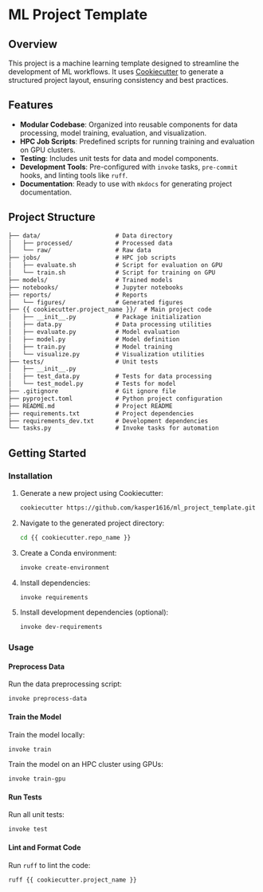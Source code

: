 # ML Project Template

## Overview

This project is a machine learning template designed to streamline the development of ML workflows. It uses [Cookiecutter](https://cookiecutter.readthedocs.io/) to generate a structured project layout, ensuring consistency and best practices.

## Features

- **Modular Codebase**: Organized into reusable components for data processing, model training, evaluation, and visualization.
- **HPC Job Scripts**: Predefined scripts for running training and evaluation on GPU clusters.
- **Testing**: Includes unit tests for data and model components.
- **Development Tools**: Pre-configured with `invoke` tasks, `pre-commit` hooks, and linting tools like `ruff`.
- **Documentation**: Ready to use with `mkdocs` for generating project documentation.

## Project Structure

```txt
├── data/                     # Data directory
│   ├── processed/            # Processed data
│   └── raw/                  # Raw data
├── jobs/                     # HPC job scripts
│   ├── evaluate.sh           # Script for evaluation on GPU
│   └── train.sh              # Script for training on GPU
├── models/                   # Trained models
├── notebooks/                # Jupyter notebooks
├── reports/                  # Reports
│   └── figures/              # Generated figures
├── {{ cookiecutter.project_name }}/  # Main project code
│   ├── __init__.py           # Package initialization
│   ├── data.py               # Data processing utilities
│   ├── evaluate.py           # Model evaluation
│   ├── model.py              # Model definition
│   ├── train.py              # Model training
│   └── visualize.py          # Visualization utilities
├── tests/                    # Unit tests
│   ├── __init__.py
│   ├── test_data.py          # Tests for data processing
│   └── test_model.py         # Tests for model
├── .gitignore                # Git ignore file
├── pyproject.toml            # Python project configuration
├── README.md                 # Project README
├── requirements.txt          # Project dependencies
├── requirements_dev.txt      # Development dependencies
└── tasks.py                  # Invoke tasks for automation
```

## Getting Started

### Installation

1. Generate a new project using Cookiecutter:

   ```sh
   cookiecutter https://github.com/kasper1616/ml_project_template.git
   ```

2. Navigate to the generated project directory:

   ```sh
   cd {{ cookiecutter.repo_name }}
   ```

3. Create a Conda environment:

   ```sh
   invoke create-environment
   ```

4. Install dependencies:

   ```sh
   invoke requirements
   ```

5. Install development dependencies (optional):

   ```sh
   invoke dev-requirements
   ```

### Usage

#### Preprocess Data

Run the data preprocessing script:

```sh
invoke preprocess-data
```

#### Train the Model

Train the model locally:

```sh
invoke train
```

Train the model on an HPC cluster using GPUs:

```sh
invoke train-gpu
```

#### Run Tests

Run all unit tests:

```sh
invoke test
```

#### Lint and Format Code

Run `ruff` to lint the code:

```sh
ruff {{ cookiecutter.project_name }}
```